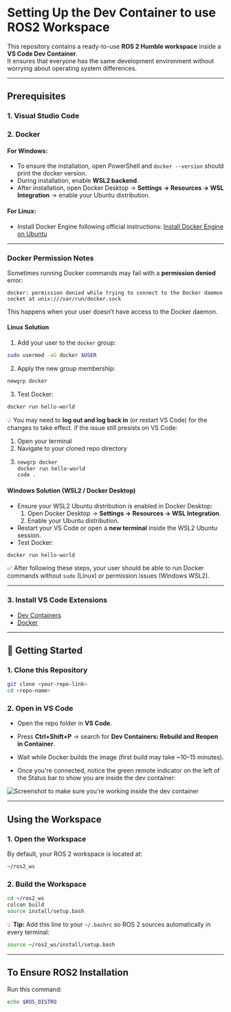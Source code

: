 # Setting Up the Dev Container to use ROS2 Workspace

This repository contains a ready-to-use **ROS 2 Humble workspace** inside a **VS Code Dev Container**.  
It ensures that everyone has the same development environment without worrying about operating system differences.

---

## Prerequisites

### 1. Visual Studio Code

### 2. Docker

#### For Windows:
- To ensure the installation, open PowerShell and `docker --version` should print the docker version.
- During installation, enable **WSL2 backend**.  
- After installation, open Docker Desktop → **Settings → Resources → WSL Integration** → enable your Ubuntu distribution.

#### For Linux:
- Install Docker Engine following official instructions: [Install Docker Engine on Ubuntu](https://docs.docker.com/engine/install/ubuntu/)

---

### Docker Permission Notes

Sometimes running Docker commands may fail with a **permission denied** error:  

```
docker: permission denied while trying to connect to the Docker daemon socket at unix:///var/run/docker.sock
```

This happens when your user doesn’t have access to the Docker daemon.

#### Linux Solution
1. Add your user to the `docker` group:
```bash
sudo usermod -aG docker $USER
```
2. Apply the new group membership:
```bash
newgrp docker
```
3. Test Docker:
```bash
docker run hello-world
```
💡 You may need to **log out and log back in** (or restart VS Code) for the changes to take effect.
if the issue still presists on VS Code:
1. Open your terminal
2. Navigate to your cloned repo directory
3. ```bash
   newgrp docker
   docker run hello-world
   code .
   ```

#### Windows Solution (WSL2 / Docker Desktop)
- Ensure your WSL2 Ubuntu distribution is enabled in Docker Desktop:
  1. Open Docker Desktop → **Settings → Resources → WSL Integration**.
  2. Enable your Ubuntu distribution.
- Restart your VS Code or open a **new terminal** inside the WSL2 Ubuntu session.
- Test Docker:
```bash
docker run hello-world
```

✅ After following these steps, your user should be able to run Docker commands without `sudo` (Linux) or permission issues (Windows WSL2).

---

### 3. Install VS Code Extensions
- [Dev Containers](https://marketplace.visualstudio.com/items?itemName=ms-vscode-remote.remote-containers)  
- [Docker](https://marketplace.visualstudio.com/items?itemName=ms-azuretools.vscode-docker)  

---

## 📂 Getting Started

### 1. Clone this Repository
```bash
git clone <your-repo-link>
cd <repo-name>
```

### 2. Open in VS Code
- Open the repo folder in **VS Code**.  
- Press **Ctrl+Shift+P** → search for **Dev Containers: Rebuild and Reopen in Container**.  
- Wait while Docker builds the image (first build may take ~10–15 minutes).  

- Once you're connected, notice the green remote indicator on the left of the Status bar to show you are inside the dev container:

![Screenshot to make sure you're working inside the dev container](path/to/image.png)

---

## Using the Workspace

### 1. Open the Workspace
By default, your ROS 2 workspace is located at:
```bash
~/ros2_ws
```

### 2. Build the Workspace
```bash
cd ~/ros2_ws
colcon build
source install/setup.bash
```

💡 **Tip:** Add this line to your `~/.bashrc` so ROS 2 sources automatically in every terminal:
```bash
source ~/ros2_ws/install/setup.bash
```

---

## To Ensure ROS2 Installation
Run this command:
```bash
echo $ROS_DISTRO
```

